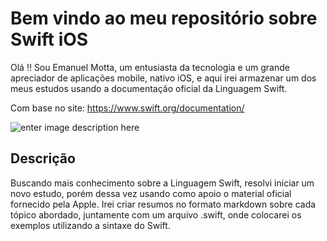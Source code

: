 # Bem vindo ao meu repositório sobre Swift iOS 
Olá !! Sou Emanuel Motta, um entusiasta da tecnologia e um grande apreciador de aplicações mobile, nativo iOS, e aqui irei armazenar um dos meus estudos usando a documentação oficial da Linguagem Swift.

Com base no site: https://www.swift.org/documentation/

![enter image description here](https://youcourse.com.br//Content/img/subsubcategoria/swift.jpg)

## Descrição 
Buscando mais conhecimento sobre a Linguagem Swift, resolvi iniciar um novo estudo, porém dessa vez usando como apoio o material oficial fornecido pela Apple.
Irei criar resumos no formato markdown sobre cada tópico abordado, juntamente com um arquivo .swift, onde colocarei os exemplos utilizando a sintaxe do Swift.

